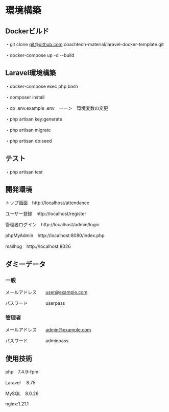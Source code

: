 # 環境構築



## Dockerビルド

・git clone git@github.com:coachtech-material/laravel-docker-template.git

・docker-compose up -d --build


## Laravel環境構築

・docker-compose exec php bash

・composer install

・cp .env.example .env　ーー＞　環境変数の変更

・php artisan key:generate

・php artisan migrate

・php artisan db:seed

## テスト

・php artisan test


## 開発環境

トップ画面　http://localhost/attendance

ユーザー登録　http://localhost/register

管理者ログイン　http://localhost/admin/login

phpMyAdmin　http://localhost:8080/index.php

mailhog　http://localhost:8026

## ダミーデータ

### 一般

メールアドレス　　user@example.com

パスワード　　　　userpass

### 管理者

メールアドレス　　admin@example.com

パスワード　　　　adminpass

## 使用技術

php　7.4.9-fpm

Laravel 　8.75

MySQL　8.0.26

nginx:1.21.1
